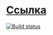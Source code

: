# [Ссылка](https://cherry-pynya.github.io/chat_front_ahj/)
[![Build status](https://ci.appveyor.com/api/projects/status/yo6yhxty1snouigc?svg=true)](https://ci.appveyor.com/project/cherry-pynya/chat-front-ahj)



